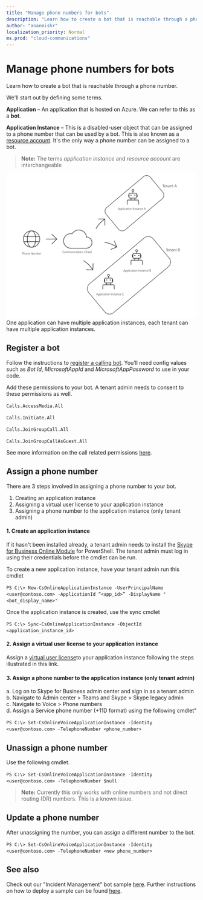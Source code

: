 ```yaml
---
title: "Manage phone numbers for bots"
description: "Learn how to create a bot that is reachable through a phone number."
author: "ananmishr"
localization_priority: Normal
ms.prod: "cloud-communications"
---
```


# Manage phone numbers for bots 

Learn how to create a bot that is reachable through a phone number.

We'll start out by defining some terms.

**Application** – An application that is hosted on Azure. We can refer to this as a **bot**.

**Application Instance** – This is a disabled-user object that can be assigned to a phone number that can be used by a bot. This is also known as a [resource account](https://docs.microsoft.com/en-us/microsoftteams/manage-resource-accounts). It's the only way a phone number can be assigned to a bot.

> **Note:** The terms *application instance* and *resource account* are interchangeable

![App Instance and Tenant Diagram](images/communications-app-tenant.PNG)
One application can have multiple application instances, each tenant can have multiple application instances.


## Register a bot
Follow the instructions to [register a calling bot](https://microsoftgraph.github.io/microsoft-graph-comms-samples/docs/articles/calls/register-calling-bot.html). You’ll need config values such as *Bot Id*, *MicrosoftAppId* and *MicrosoftAppPassword* to use in your code.

Add these permissions to your bot. A tenant admin needs to consent to these permissions as well.

`Calls.AccessMedia.All`

`Calls.Initiate.All`

`Calls.JoinGroupCall.All`

`Calls.JoinGroupCallAsGuest.All`

See more information on the call related permissions [here](https://docs.microsoft.com/en-us/graph/permissions-reference#calls-permissions).


## Assign a phone number

There are 3 steps involved in assigning a phone number to your bot.
1.	Creating an application instance
2.	Assigning a virtual user license to your application instance
3.	Assigning a phone number to the application instance (only tenant admin)

#### 1. Create an application instance

If it hasn't been installed already, a tenant admin needs to install the [Skype for Business Online Module](https://www.microsoft.com/en-us/download/details.aspx?id=39366) for PowerShell. The tenant admin must log in using their credentials before the cmdlet can be run.

To create a new application instance, have your tenant admin run this cmdlet

`PS C:\> New-CsOnlineApplicationInstance -UserPrincipalName <user@contoso.com> -ApplicationId “<app_id>” -DisplayName "<bot_display_name>"`

Once the application instance is created, use the sync cmdlet


`PS C:\> Sync-CsOnlineApplicationInstance -ObjectId <application_instance_id>`

#### 2.	Assign a virtual user license to your application instance

Assign a [virtual user license](https://docs.microsoft.com/en-us/microsoftteams/teams-add-on-licensing/virtual-user)to your application instance following the steps illustrated in this link.

#### 3.	Assign a phone number to the application instance (only tenant admin)

a. Log on to Skype for Business admin center and sign in as a tenant admin <br/>
b. Navigate to Admin center > Teams and Skype > Skype legacy admin <br/>
c. Navigate to Voice > Phone numbers <br/>
d. Assign a Service phone number (+11D format) using the following cmdlet"

`PS C:\> Set-CsOnlineVoiceApplicationInstance -Identity <user@contoso.com> -TelephoneNumber <phone_number>`

## Unassign a phone number

Use the following cmdlet.

`PS C:\> Set-CsOnlineVoiceApplicationInstance -Identity <user@contoso.com> -TelephoneNumber $null`

>**Note:** Currently this only works with online numbers and not direct routing (DR) numbers. This is a known issue.

## Update a phone number

After unassigning the number, you can assign a different number to the bot.

`PS C:\> Set-CsOnlineVoiceApplicationInstance -Identity <user@contoso.com> -TelephoneNumber <new phone_number>`

## See also

Check out our "Incident Management" bot sample [here](https://github.com/microsoftgraph/microsoft-graph-comms-samples/tree/master/Samples/BetaSamples/RemoteMediaSamples/IncidentBot). Further instructions on how to deploy a sample can be found [here](https://github.com/microsoftgraph/microsoft-graph-comms-samples/blob/master/Samples/BetaSamples/RemoteMediaSamples/README.md#deploying-the-sample).

